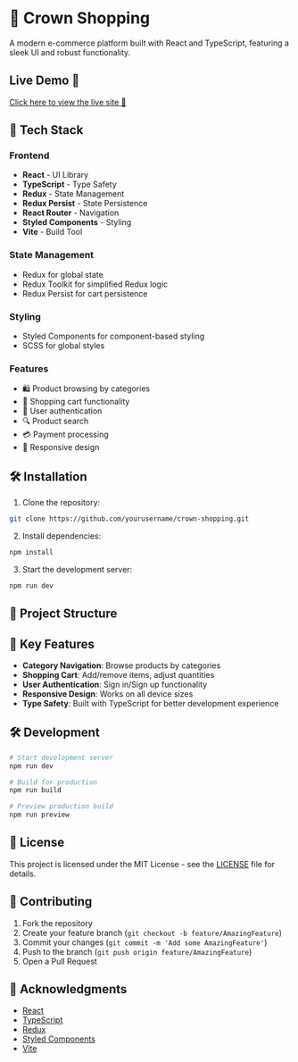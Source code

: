 # 👑 Crown Shopping

A modern e-commerce platform built with React and TypeScript, featuring a sleek UI and robust functionality.

## Live Demo 🎉
[Click here to view the live site 🚀](https://crownclothing777.netlify.app/)

## 🚀 Tech Stack

### Frontend
- **React** - UI Library
- **TypeScript** - Type Safety
- **Redux** - State Management
- **Redux Persist** - State Persistence
- **React Router** - Navigation
- **Styled Components** - Styling
- **Vite** - Build Tool

### State Management
- Redux for global state
- Redux Toolkit for simplified Redux logic
- Redux Persist for cart persistence

### Styling
- Styled Components for component-based styling
- SCSS for global styles

### Features
- 🛍️ Product browsing by categories
- 🛒 Shopping cart functionality
- 👤 User authentication
- 🔍 Product search
- 💳 Payment processing
- 🎨 Responsive design

## 🛠️ Installation

1. Clone the repository:
```bash
git clone https://github.com/yourusername/crown-shopping.git
```

2. Install dependencies:
```bash
npm install
```

3. Start the development server:
```bash
npm run dev
```

## 📁 Project Structure

## 🎯 Key Features

- **Category Navigation**: Browse products by categories
- **Shopping Cart**: Add/remove items, adjust quantities
- **User Authentication**: Sign in/Sign up functionality
- **Responsive Design**: Works on all device sizes
- **Type Safety**: Built with TypeScript for better development experience

## 🛠️ Development

```bash
# Start development server
npm run dev

# Build for production
npm run build

# Preview production build
npm run preview
```

## 📝 License

This project is licensed under the MIT License - see the [LICENSE](LICENSE) file for details.

## 👥 Contributing

1. Fork the repository
2. Create your feature branch (`git checkout -b feature/AmazingFeature`)
3. Commit your changes (`git commit -m 'Add some AmazingFeature'`)
4. Push to the branch (`git push origin feature/AmazingFeature`)
5. Open a Pull Request

## 🙏 Acknowledgments

- [React](https://reactjs.org/)
- [TypeScript](https://www.typescriptlang.org/)
- [Redux](https://redux.js.org//)
- [Styled Components](https://styled-components.com/)
- [Vite](https://vitejs.dev/)
